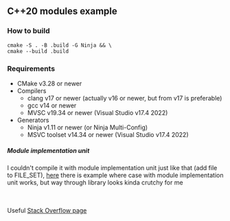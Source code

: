 ## C++20 modules example

### How to build
``` shell
cmake -S . -B .build -G Ninja && \
cmake --build .build
```

### Requirements
- CMake v3.28 or newer
- Compilers
  - clang v17 or newer (actually v16 or newer, but from v17 is preferable)
  - gcc v14 or newer
  - MVSC v19.34 or newer (Visual Studio v17.4 2022)
- Generators
  - Ninja v1.11 or newer (or Ninja Multi-Config)
  - MSVC toolset v14.34 or newer (Visual Studio v17.4 2022)

##### Module implementation unit
I couldn't compile it with module implementation unit just like that (add file to FILE_SET), [here](https://gist.github.com/stripe2933/6a1c7a2fa9a0fc6b3356db5ca5b13c97) there is example where case with module implementation unit works, but way through library looks kinda crutchy for me

\
\
Useful [Stack Overflow page](https://stackoverflow.com/questions/57300495/how-to-use-c20-modules-with-cmake)
